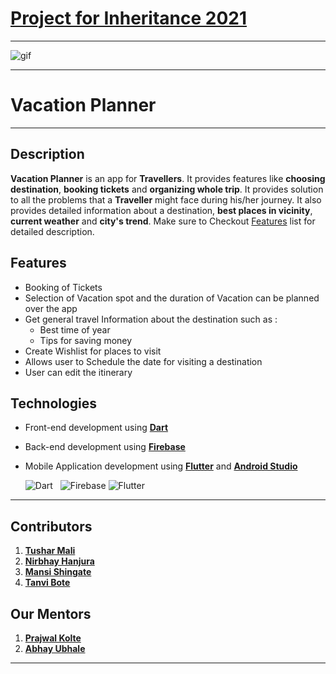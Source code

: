 # [Project for Inheritance 2021](https://www.communityofcoders.in/events/610b7cb486b1a2498d7f0a6c)
___
![gif](https://im6.ezgif.com/tmp/ezgif-6-9a8e0c89ff02.gif)
___
# Vacation Planner
___
## Description
**Vacation Planner** is an app for **Travellers**. It provides features like **choosing destination**, **booking tickets** and **organizing whole trip**. It provides solution to all the problems that a **Traveller** might face during his/her journey. It also provides detailed information about a destination, **best places in vicinity**, **current weather** and **city's trend**. Make sure to Checkout [Features](#Features) list for detailed description.
## Features 
- Booking of Tickets 
- Selection of Vacation spot and the duration of Vacation
can be planned over the app
- Get general travel Information
about the destination such as :
  + Best time of year
  + Tips for saving money
- Create Wishlist for places to visit
- Allows user to Schedule the date for visiting a destination
- User can edit the itinerary
## Technologies
- Front-end development using [**Dart**](https://dart.dev/)
- Back-end development using [**Firebase**](https://firebase.google.com/)
- Mobile Application development using [**Flutter**](https://flutter.dev/docs) and [**Android Studio**](https://developer.android.com/studio)

  ![Dart](https://www.vectorlogo.zone/logos/dartlang/dartlang-icon.svg)&nbsp;&nbsp;&nbsp;![Firebase]( https://www.vectorlogo.zone/logos/firebase/firebase-icon.svg) ![Flutter](https://www.vectorlogo.zone/logos/flutterio/flutterio-icon.svg)
 ___
 ## Contributors 
 1. [**Tushar Mali**](https://github.com/7-USH)
 2. [**Nirbhay Hanjura**](https://github.com/botnirbhay)
 3. [**Mansi Shingate**](https://github.com/Mansi-Shingate)
 4. [**Tanvi Bote**](https://github.com/tanvibote)
## Our Mentors
1. [**Prajwal Kolte**](https://github.com/prajwalkolte8301)
2. [**Abhay Ubhale**](https://github.com/abby3010)
___
 









